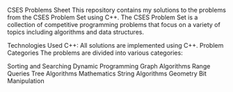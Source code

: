 CSES Problems Sheet
This repository contains my solutions to the problems from the CSES Problem Set using C++. The CSES Problem Set is a collection of competitive programming problems that focus on a variety of topics including algorithms and data structures.

Technologies Used
C++: All solutions are implemented using C++.
Problem Categories
The problems are divided into various categories:

Sorting and Searching
Dynamic Programming
Graph Algorithms
Range Queries
Tree Algorithms
Mathematics
String Algorithms
Geometry
Bit Manipulation
